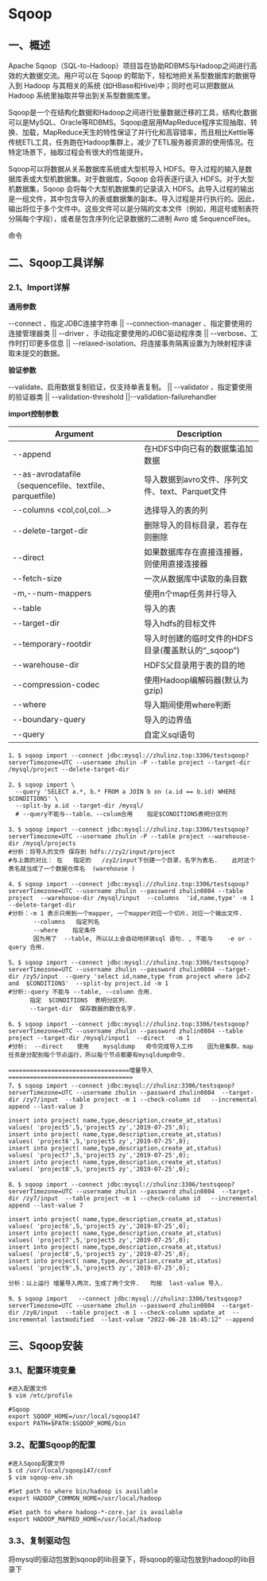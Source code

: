 # Sqoop

## 一、概述

Apache Sqoop（SQL-to-Hadoop）项目旨在协助RDBMS与Hadoop之间进行高效的大数据交流。用户可以在 Sqoop 的帮助下，轻松地把关系型数据库的数据导入到 Hadoop 与其相关的系统 (如HBase和Hive)中；同时也可以把数据从 Hadoop 系统里抽取并导出到关系型数据库里。

Sqoop是一个在结构化数据和Hadoop之间进行批量数据迁移的工具，结构化数据可以是MySQL、Oracle等RDBMS。Sqoop底层用MapReduce程序实现抽取、转换、加载，MapReduce天生的特性保证了并行化和高容错率，而且相比Kettle等传统ETL工具，任务跑在Hadoop集群上，减少了ETL服务器资源的使用情况。在特定场景下，抽取过程会有很大的性能提升。

Sqoop可以将数据从关系数据库系统或大型机导入 HDFS。导入过程的输入是数据库表或大型机数据集。对于数据库，Sqoop 会将表逐行读入 HDFS。对于大型机数据集，Sqoop 会将每个大型机数据集的记录读入 HDFS。此导入过程的输出是一组文件，其中包含导入的表或数据集的副本。导入过程是并行执行的。因此，输出将位于多个文件中。这些文件可以是分隔的文本文件（例如，用逗号或制表符分隔每个字段），或者是包含序列化记录数据的二进制 Avro 或 SequenceFiles。

命令

## 二、Sqoop工具详解

### 2.1、Import详解

**通用参数**

--connect <jdbc-uri>、指定JDBC连接字符串 || --connection-manager <class-name>、指定要使用的连接管理器类 || --driver <class-name>、手动指定要使用的JDBC驱动程序类 || --verbose、工作时打印更多信息 || --relaxed-isolation、将连接事务隔离设置为为映射程序读取未提交的数据。

**验证参数**

--validate、启用数据复制验证，仅支持单表复制。 || --validator <class-name>、指定要使用的验证器类 || --validation-threshold <class-name> ||--validation-failurehandler <class-name>

**import控制参数**

| Argument                                                | Description                                        |
| ------------------------------------------------------- | -------------------------------------------------- |
| --append                                                | 在HDFS中向已有的数据集追加数据                     |
| --as-avrodatafile（sequencefile、textfile、parquetfile) | 导入数据到avro文件、序列文件、text、Parquet文件    |
| --columns <col,col,col…>                                | 选择导入的表的列                                   |
| --delete-target-dir                                     | 删除导入的目标目录，若存在则删除                   |
| --direct                                                | 如果数据库存在直接连接器，则使用直接连接器         |
| --fetch-size <n>                                        | 一次从数据库中读取的条目数                         |
| -m,--num-mappers <n>                                    | 使用n个map任务并行导入                             |
| --table <table-name>                                    | 导入的表                                           |
| --target-dir <dir>                                      | 导入hdfs的目标文件                                 |
| --temporary-rootdir <dir>                               | 导入时创建的临时文件的HDFS目录(覆盖默认的“_sqoop”) |
| --warehouse-dir <dir>                                   | HDFS父目录用于表的目的地                           |
| --compression-codec <c>                                 | 使用Hadoop编解码器(默认为gzip)                     |
| --where <where clause>                                  | 导入期间使用where判断                              |
| --boundary-query                                        | 导入的边界值                                       |
| --query                                                 | 自定义sql语句                                      |

```shell
1、$ sqoop import --connect jdbc:mysql://zhulinz.top:3306/testsqoop?serverTimezone=UTC --username zhulin -P --table project --target-dir /mysql/project --delete-target-dir

2、$ sqoop import \
  --query 'SELECT a.*, b.* FROM a JOIN b on (a.id == b.id) WHERE $CONDITIONS' \
  --split-by a.id --target-dir /mysql/
  # --query不能与--table、--colum合用    指定$CONDITIONS表明分区列
  
3、$ sqoop import --connect jdbc:mysql://zhulinz.top:3306/testsqoop?serverTimezone=UTC --username zhulin -P --table project --warehouse-dir /mysql/projects
#分析：将导入的文件 保存到 hdfs://zy2/input/project
#与上面的对比： 在   指定的   /zy2/input下创建一个目录，名字为表名.    此时这个表名就当成了一个数据仓库名  (warehouse )

4、$ sqoop import --connect jdbc:mysql://zhulinz.top:3306/testsqoop?serverTimezone=UTC --username zhulin --password zhulin0804 --table project  --warehouse-dir /mysql/input  --columns  'id,name,type' -m 1 --delete-target-dir
#分析：-m 1 表示只用到一个mapper, 一个mapper对应一个切片，对应一个输出文件. 
       --columns   指定列名
       --where    指定条件
       因为用了  --table, 所以以上会自动地拼装sql 语句. , 不能与    -e or -query 合用. 
       
5、$ sqoop import --connect jdbc:mysql://zhulinz.top:3306/testsqoop?serverTimezone=UTC --username zhulin --password zhulin0804 --target-dir /zy5/input  --query 'select id,name,type from project where id>2 and  $CONDITIONS'  --split-by project.id -m 1
#分析:-query 不能与 --table, --column 合用. 
      指定  $CONDITIONS  表明分区列.
      --target-dir  保存数据的数仓名字. 
      
6、$ sqoop import --connect jdbc:mysql://zhulinz.top:3306/testsqoop?serverTimezone=UTC --username zhulin --password zhulin0804 --table project --target-dir /mysql/input1  --direct   -m 1
#分析:  --direct    使用    mysqldump   命令完成导入工作    因为是集群，map任务是分配到每个节点运行，所以每个节点都要有mysqldump命令.

==================================增量导入===================================
7、$ sqoop import --connect jdbc:mysql://zhulinz:3306/testsqoop?serverTimezone=UTC --username zhulin --password zhulin0804  --target-dir /zy7/input  --table project -m 1 --check-column id   --incremental append --last-value 3

insert into project( name,type,description,create_at,status)
values( 'project5',5,'project5 zy','2019-07-25',0);
insert into project( name,type,description,create_at,status)
values( 'project6',5,'project5 zy','2019-07-25',0);
insert into project( name,type,description,create_at,status)
values( 'project7',5,'project5 zy','2019-07-25',0);
insert into project( name,type,description,create_at,status)
values( 'project8',5,'project5 zy','2019-07-25',0);

8、$ sqoop import --connect jdbc:mysql://zhulinz:3306/testsqoop?serverTimezone=UTC --username zhulin --password zhulin0804  --target-dir /zy7/input  --table project -m 1 --check-column id   --incremental append --last-value 7

insert into project( name,type,description,create_at,status)
values( 'project6',5,'project5 zy','2019-07-25',0);
insert into project( name,type,description,create_at,status)
values( 'project7',5,'project5 zy','2019-07-25',0);
insert into project( name,type,description,create_at,status)
values( 'project8',5,'project5 zy','2019-07-25',0);
insert into project( name,type,description,create_at,status)
values( 'project9',5,'project5 zy','2019-07-25',0);

分析：以上运行 增量导入两次，生成了两个文件.   均按  last-value 导入. 

9、$ sqoop import   --connect jdbc:mysql://zhulinz:3306/testsqoop?serverTimezone=UTC --username zhulin --password zhulin0804  --target-dir /zy8/input  --table project -m 1 --check-column update_at  --incremental lastmodified  --last-value "2022-06-28 16:45:12" --append
```

## 三、Sqoop安装

### 3.1、配置环境变量

```shell
#进入配置文件
$ vim /etc/profile

#Sqoop
export SQOOP_HOME=/usr/local/sqoop147
export PATH=$PATH:$SQOOP_HOME/bin
```

### 3.2、配置Sqoop的配置

```shell
#进入Sqoop配置文件
$ cd /usr/local/sqoop147/conf
$ vim sqoop-env.sh

#Set path to where bin/hadoop is available
export HADOOP_COMMON_HOME=/usr/local/hadoop

#Set path to where hadoop-*-core.jar is available
export HADOOP_MAPRED_HOME=/usr/local/hadoop
```

### 3.3、复制驱动包

将mysql的驱动包放到sqoop的lib目录下，将sqoop的驱动包放到hadoop的lib目录下
